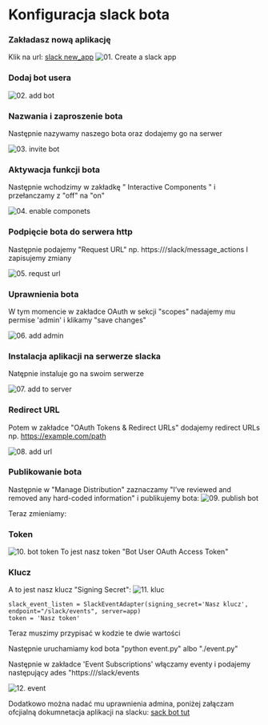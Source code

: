 # Konfiguracja slack bota

### Zakładasz nową aplikację

Klik na url: [slack new_app](https://api.slack.com/apps?new_app=1)
![01. Create a slack app](01-create-a-slack-app.png)

### Dodaj bot usera

![02. add bot](02-add-bot-user.png)

### Nazwania i zaproszenie bota

Następnie nazywamy naszego bota oraz dodajemy go na serwer

![03. invite bot](03-name-and-invite-bot.png)

### Aktywacja funkcji bota

Następnie wchodzimy w zakładkę " Interactive Components " i przełanczamy z "off" na "on"

![04. enable componets](04-enabling-c.png)

### Podpięcie bota do serwera http

Następnie podajemy "Request URL" np. https://<Nasza domena>/slack/message_actions
I zapisujemy zmiany

![05. requst url](05-add-rp-url.png)

### Uprawnienia bota

W tym momencie w zakładce OAuth w sekcji "scopes" nadajemy mu permise 'admin' i klikamy "save changes"

![06. add admin](06-admin-add.png)

### Instalacja aplikacji na serwerze slacka

Natępnie instaluje go na swoim serwerze

![07. add to server](07-add-to-server.png)

### Redirect URL

Potem w zakładce  "OAuth Tokens & Redirect URLs" dodajemy redirect URLs np. https://example.com/path

![08. add url](08-url-addd.png)

### Publikowanie bota

Następnie w "Manage Distribution" zaznaczamy "I’ve reviewed and removed any hard-coded information" i publikujemy bota:
![09. publish bot](09-publish-bot.png)


Teraz zmieniamy:

### Token

![10. bot token](10-bot-token.png)
To jest nasz token "Bot User OAuth Access Token"

### Klucz

A to jest nasz klucz "Signing Secret":
![11. kluc](11-klucz.png)


```
slack_event_listen = SlackEventAdapter(signing_secret='Nasz klucz', endpoint="/slack/events", server=app)
token = 'Nasz token'
```


Teraz muszimy przypisać w kodzie te dwie wartości

Następnie uruchamiamy kod bota "python event.py" albo "./event.py"

Następnie w zakładce 'Event Subscriptions' włączamy eventy i podajemy następujący ades "https://<Nasz domena>/slack/events

![12. event](12-event-url.png)

Dodatkowo można nadać mu uprawnienia admina, poniżej załączam ofcjialną dokumnetacja aplikacji na slacku:
[sack bot tut](https://github.com/slackapi/python-slackclient/tree/master/tutorial)